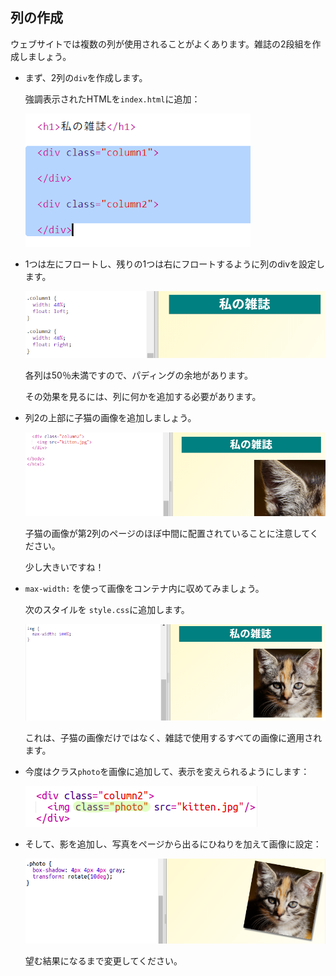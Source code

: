## 列の作成

ウェブサイトでは複数の列が使用されることがよくあります。雑誌の2段組を作成しましょう。

+ まず、2列の`div`を作成します。
    
    強調表示されたHTMLを`index.html`に追加：
    
    ![スクリーンショット](images/magazine-columns.png)

+ 1つは左にフロートし、残りの1つは右にフロートするように列のdivを設定します。
    
    ![スクリーンショット](images/magazine-columns-style.png)
    
    各列は50％未満ですので、パディングの余地があります。
    
    その効果を見るには、列に何かを追加する必要があります。

+ 列2の上部に子猫の画像を追加しましょう。
    
    ![スクリーンショット](images/magazine-kitten.png)
    
    子猫の画像が第2列のページのほぼ中間に配置されていることに注意してください。
    
    少し大きいですね！

+ `max-width:` を使って画像をコンテナ内に収めてみましょう。
    
    次のスタイルを `style.css`に追加します。
    
    ![スクリーンショット](images/magazine-img-width.png)
    
    これは、子猫の画像だけではなく、雑誌で使用するすべての画像に適用されます。

+ 今度はクラス`photo`を画像に追加して、表示を変えられるようにします：
    
    ![スクリーンショット](images/magazine-photo.png)

+ そして、影を追加し、写真をページから出るにひねりを加えて画像に設定：
    
    ![スクリーンショット](images/magazine-photo-style.png)
    
    望む結果になるまで変更してください。